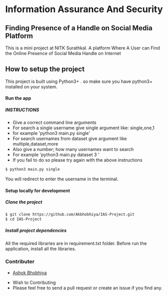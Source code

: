 # Information Assurance And Security
## Finding Presence of a Handle on Social Media Platform
This is a mini project at NITK Surathkal.
A platform Where A User can Find the Online Presence of Social Media Handle on Internet

## How to setup the project
This project is built using Python3+ . so make sure you have python3+ installed on your system.

#### Run the app

##### INSTRUCTIONS
- Give a correct command line arguments
- For search a single username give single argument like: single,one,1
- for example 'python3 main.py single'
- For search usernames from dataset give argument like multiple,dataset,more
- Also give a number; how many usernames want to search
- For example 'python3 main.py dataset 3 '
- If you fail to do so please try again with the above instructions

```python
$ python3 main.py single
```
You will redirect to enter the username in the terminal.

#### Setup locally for development

##### Clone the project
```sh
$ git clone https://github.com/Akbhobhiya/IAS-Project.git
$ cd IAS-Project
```

##### Install project dependencies
All the required libraries are in requirement.txt folder. Before run the application, install all the libraries.
### Contributer
<ul>
  <li> <a href="https://github.com/Akbhobhiya">Ashok Bhobhiya</a> </li>
</ul>
<ul>
  <li>Wish to Contributing</li>
  <li>Please feel free to send a pull request or create an issue if you find any.</li>
</ul>

